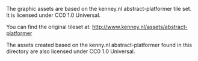 The graphic assets are based on the kenney.nl abstract-platformer tile set. It
is licensed under CC0 1.0 Universal.

You can find the original tileset at:
http://www.kenney.nl/assets/abstract-platformer

The assets created based on the kenny.nl abstract-platformer found in this
directory are also licensed under CC0 1.0 Universal.
